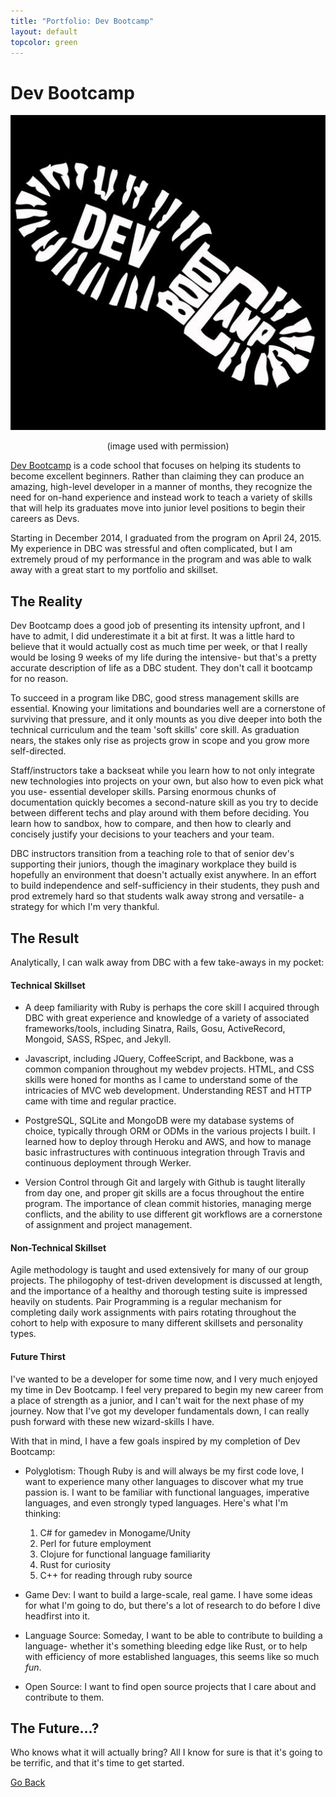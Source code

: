 ```yaml
---
title: "Portfolio: Dev Bootcamp"
layout: default
topcolor: green
---
```


# Dev Bootcamp

![Dev Bootcamp logo](/img/dev-bootcamp.jpg)
<div style="margin:0 auto;text-align:center;">(image used with permission)</div>

[Dev Bootcamp](http://devbootcamp.com/) is a code school that focuses on helping its students to become excellent beginners. Rather than claiming they can produce an amazing, high-level developer in a manner of months, they recognize the need for on-hand experience and instead work to teach a variety of skills that will help its graduates move into junior level positions to begin their careers as Devs.

Starting in December 2014, I graduated from the program on April 24, 2015. My experience in DBC was stressful and often complicated, but I am extremely proud of my performance in the program and was able to walk away with a great start to my portfolio and skillset. 

## The Reality

Dev Bootcamp does a good job of presenting its intensity upfront, and I have to admit, I did underestimate it a bit at first. It was a little hard to believe that it would actually cost as much time per week, or that I really would be losing 9 weeks of my life during the intensive- but that's a pretty accurate description of life as a DBC student. They don't call it bootcamp for no reason.

To succeed in a program like DBC, good stress management skills are essential. Knowing your limitations and boundaries well are a cornerstone of surviving that pressure, and it only mounts as you dive deeper into both the technical curriculum and the team 'soft skills' core skill. As graduation nears, the stakes only rise as projects grow in scope and you grow more self-directed. 

Staff/instructors take a backseat while you learn how to not only integrate new technologies into projects on your own, but also how to even pick what you use- essential developer skills. Parsing enormous chunks of documentation quickly becomes a second-nature skill as you try to decide between different techs and play around with them before deciding. You learn how to sandbox, how to compare, and then how to clearly and concisely justify your decisions to your teachers and your team.

DBC instructors transition from a teaching role to that of senior dev's supporting their juniors, though the imaginary workplace they build is hopefully an environment that doesn't actually exist anywhere. In an effort to build independence and self-sufficiency in their students, they push and prod extremely hard so that students walk away strong and versatile- a strategy for which I'm very thankful.

## The Result

Analytically, I can walk away from DBC with a few take-aways in my pocket:

#### Technical Skillset
  
* A deep familiarity with Ruby is perhaps the core skill I acquired through DBC with great experience and knowledge of a variety of associated frameworks/tools, including Sinatra, Rails, Gosu, ActiveRecord, Mongoid, SASS, RSpec, and Jekyll.

* Javascript, including JQuery, CoffeeScript, and Backbone, was a common companion throughout my webdev projects. HTML, and CSS skills were honed for months as I came to understand some of the intricacies of MVC web development. Understanding REST and HTTP came with time and regular practice.

* PostgreSQL, SQLite and MongoDB were my database systems of choice, typically through ORM or ODMs in the various projects I built. I learned how to deploy through Heroku and AWS, and how to manage basic infrastructures with continuous integration through Travis and continuous deployment through Werker. 

* Version Control through Git and largely with Github is taught literally from day one, and proper git skills are a focus throughout the entire program. The importance of clean commit histories, managing merge conflicts, and the ability to use different git workflows are a cornerstone of assignment and project management.

#### Non-Technical Skillset
  
Agile methodology is taught and used extensively for many of our group projects. The philogophy of test-driven development is discussed at length, and the importance of a healthy and thorough testing suite is impressed heavily on students. Pair Programming is a regular mechanism for completing daily work assignments with pairs rotating throughout the cohort to help with exposure to many different skillsets and personality types.

#### Future Thirst

I've wanted to be a developer for some time now, and I very much enjoyed my time in Dev Bootcamp. I feel very prepared to begin my new career from a place of strength as a junior, and I can't wait for the next phase of my journey. Now that I've got my developer fundamentals down, I can really push forward with these new wizard-skills I have.

With that in mind, I have a few goals inspired by my completion of Dev Bootcamp:

* Polyglotism: Though Ruby is and will always be my first code love, I want to experience many other languages to discover what my true passion is. I want to be familiar with functional languages, imperative languages, and even strongly typed languages. Here's what I'm thinking:
  1. C# for gamedev in Monogame/Unity
  2. Perl for future employment
  3. Clojure for functional language familiarity
  4. Rust for curiosity
  5. C++ for reading through ruby source

* Game Dev: I want to build a large-scale, real game. I have some ideas for what I'm going to do, but there's a lot of research to do before I dive headfirst into it. 

* Language Source: Someday, I want to be able to contribute to building a language- whether it's something bleeding edge like Rust, or to help with efficiency of more established languages, this seems like so much *fun*.

* Open Source: I want to find open source projects that I care about and contribute to them.

## The Future...?

Who knows what it will actually bring? All I know for sure is that it's going to be terrific, and that it's time to get started.

[Go Back](/portfolio/)